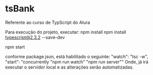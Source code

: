 # tsBank
Referente ao curso de TypScript do Alura

Para execução do projeto, executar:
npm install
npm install typescript@2.3.2 --save-dev


npm start 

conforme package.json, está habilitado o seguinte:
"watch": "tsc -w",
"start": "concurrently \"npm run watch\" \"npm run server\""
Onde, já irá executar o servidor local e as alterações serão automatizadas. 
